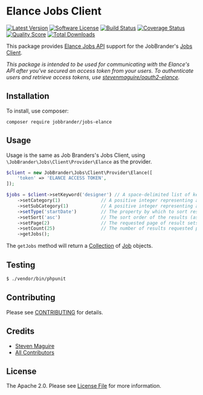 # Elance Jobs Client

[![Latest Version](https://img.shields.io/github/release/JobBrander/jobs-elance.svg?style=flat-square)](https://github.com/JobBrander/jobs-elance/releases)
[![Software License](https://img.shields.io/badge/license-APACHE%202.0-brightgreen.svg?style=flat-square)](LICENSE.md)
[![Build Status](https://img.shields.io/travis/JobBrander/jobs-elance/master.svg?style=flat-square&1)](https://travis-ci.org/JobBrander/jobs-elance)
[![Coverage Status](https://img.shields.io/scrutinizer/coverage/g/JobBrander/jobs-elance.svg?style=flat-square)](https://scrutinizer-ci.com/g/JobBrander/jobs-elance/code-structure)
[![Quality Score](https://img.shields.io/scrutinizer/g/JobBrander/jobs-elance.svg?style=flat-square)](https://scrutinizer-ci.com/g/JobBrander/jobs-elance)
[![Total Downloads](https://img.shields.io/packagist/dt/jobbrander/jobs-elance.svg?style=flat-square)](https://packagist.org/packages/jobbrander/jobs-elance)

This package provides [Elance Jobs API](https://www.elance.com/q/api2/getting-started)
support for the JobBrander's [Jobs Client](https://github.com/JobBrander/jobs-common).

*This package is intended to be used for communicating with the Elance's API after you've secured an access token from your users. To authenticate users and retrieve access tokens, use [stevenmaguire/oauth2-elance](https://github.com/stevenmaguire/oauth2-elance).*

## Installation

To install, use composer:

```
composer require jobbrander/jobs-elance
```

## Usage

Usage is the same as Job Branders's Jobs Client, using `\JobBrander\Jobs\Client\Provider\Elance` as the provider.

```php
$client = new JobBrander\Jobs\Client\Provider\Elance([
    'token' => 'ELANCE ACCESS TOKEN',
]);

$jobs = $client->setKeyword('designer') // A space-delimited list of keywords to search. If omitted, search returns a list of all jobs.
    ->setCategory(1)               // A positive integer representing a category ID that restricts search results to jobs in the specified category. A list of valid category IDs and associated names is available through the categories method. If the value of catFilter does not correspond to an existing category ID, the method returns an empty result set.
    ->setSubCategory(1)            // A positive integer representing a subcategory ID that restricts search results to jobs in the specified subcategory. A list of valid subcategory IDs and associated names is available through the categories method. If the value of subcatFilter does not correspond to an existing category ID, the method returns an empty result set.
    ->setType('startDate')         // The property by which to sort results. Valid values are: budget, numProposals, startDate, endDate
    ->setSort('asc')               // The sort order of the results (ascending or descending). If this value is specified without sortCol, it is ignored. Valid values are: asc, desc; The default is desc.
    ->setPage(2)                   // The requested page of result sets, numbered beginning from 1. Default is 1. If this number exceeds the value of the response property totalPages, the response will contain zero results.
    ->setCount(25)                 // The number of results requested per page. The default is 20. If more than 25 are requested, only 25 results are included in the response.
    ->getJobs();
```

The `getJobs` method will return a [Collection](https://github.com/JobBrander/jobs-common/blob/master/src/Collection.php) of [Job](https://github.com/JobBrander/jobs-common/blob/master/src/Job.php) objects.

## Testing

``` bash
$ ./vendor/bin/phpunit
```

## Contributing

Please see [CONTRIBUTING](https://github.com/jobbrander/jobs-elance/blob/master/CONTRIBUTING.md) for details.


## Credits

- [Steven Maguire](https://github.com/stevenmaguire)
- [All Contributors](https://github.com/jobbrander/jobs-elance/contributors)


## License

The Apache 2.0. Please see [License File](https://github.com/jobbrander/jobs-elance/blob/master/LICENSE) for more information.
